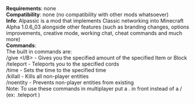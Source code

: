 **Requirements**: none<br>
**Compatibility**: none (no compatibility with other mods whatsoever)<br>
**Info**: 
Alpassic is a mod that implements Classic networking into Minecraft Alpha 1.0.6_03 alongside other features 
(such as branding changes, options improvements, creative mode, working chat, cheat commands and much more)<br>
**Commands**:<br>
The built in commands are:<br>
/give <id><I/B> <count> - Gives you the specified amount of the specified Item or Block<br>
/teleport <x> <y> <z> - Teleports you to the specified cords<br>
/time <time> - Sets the time to the specified time<br>
/killall - Kills all non-player entities<br>
/noentity - Prevents non-player entities from existing<br>
Note: To use these commands in multiplayer put a . in front instead of a / (ex: .teleport <x> <y> <z>)
